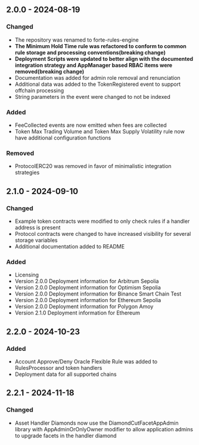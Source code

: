 ## 2.0.0 - 2024-08-19

### Changed
- The repository was renamed to forte-rules-engine
- **The Minimum Hold Time rule was refactored to conform to common rule storage and processing conventions(breaking change)**
- **Deployment Scripts were updated to better align with the documented integration strategy and AppManager based RBAC items were removed(breaking change)**
- Documentation was added for admin role removal and renunciation
- Additional data was added to the TokenRegistered event to support offchain processing
- String parameters in the event were changed to not be indexed

### Added
- FeeCollected events are now emitted when fees are collected
- Token Max Trading Volume and Token Max Supply Volatility rule now have additional configuration functions

### Removed
- ProtocolERC20 was removed in favor of minimalistic integration strategies

## 2.1.0 - 2024-09-10

### Changed
- Example token contracts were modified to only check rules if a handler address is present
- Protocol contracts were changed to have increased visibility for several storage variables
- Additional documentation added to README

### Added
- Licensing
- Version 2.0.0 Deployment information for Arbitrum Sepolia
- Version 2.0.0 Deployment information for Optimism Sepolia
- Version 2.0.0 Deployment information for Binance Smart Chain Test
- Version 2.0.0 Deployment information for Ethereum Sepolia
- Version 2.0.0 Deployment information for Polygon Amoy
- Version 2.1.0 Deployment information for Ethereum 

## 2.2.0 - 2024-10-23

### Added
- Account Approve/Deny Oracle Flexible Rule was added to RulesProcessor and token handlers
- Deployment data for all supported chains

## 2.2.1 - 2024-11-18 

### Changed 
- Asset Handler Diamonds now use the DiamondCutFacetAppAdmin library with AppAdminOrOnlyOwner modifier to allow application admins to upgrade facets in the handler diamond 



